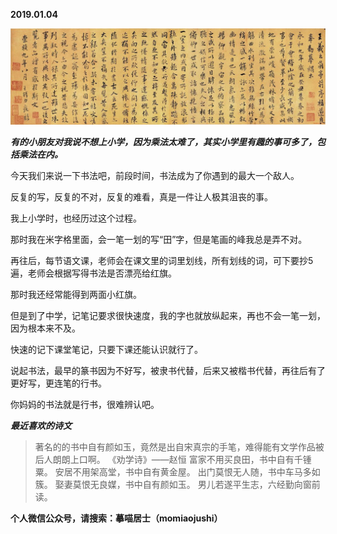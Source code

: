 
          
            
**2019.01.04**



![](img/51001-d7ff50038ba25349.jpeg)




***有的小朋友对我说不想上小学，因为乘法太难了，其实小学里有趣的事可多了，包括乘法在内。***

今天我们来说一下书法吧，前段时间，书法成为了你遇到的最大一个敌人。

反复的写，反复的不对，反复的难看，真是一件让人极其沮丧的事。

我上小学时，也经历过这个过程。

那时我在米字格里面，会一笔一划的写“田”字，但是笔画的峰我总是弄不对。

再往后，每节语文课，老师会在课文里的词里划线，所有划线的词，可下要抄5遍，老师会根据写得书法是否漂亮给红旗。

那时我还经常能得到两面小红旗。

但是到了中学，记笔记要求很快速度，我的字也就放纵起来，再也不会一笔一划，因为根本来不及。

快速的记下课堂笔记，只要下课还能认识就行了。

说起书法，最早的篆书因为不好写，被隶书代替，后来又被楷书代替，再往后有了更好写，更连笔的行书。

你妈妈的书法就是行书，很难辨认吧。


***最近喜欢的诗文***
>著名的的书中自有颜如玉，竟然是出自宋真宗的手笔，难得能有文学作品被后人朗朗上口啊。
《劝学诗》——赵恒
富家不用买良田，书中自有千锺粟。
安居不用架高堂，书中自有黄金屋。
出门莫恨无人随，书中车马多如簇。
娶妻莫恨无良媒，书中自有颜如玉。
男儿若遂平生志，六经勤向窗前读。




**个人微信公众号，请搜索：摹喵居士（momiaojushi）**

          
        